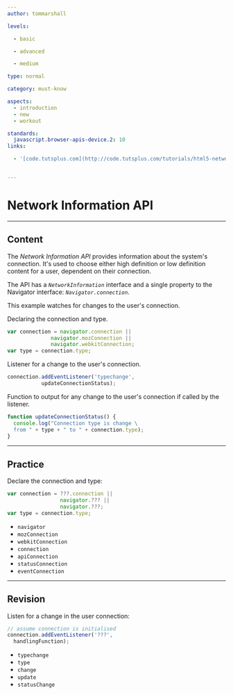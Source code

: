 ```yaml
---
author: tommarshall

levels:

  - basic

  - advanced

  - medium

type: normal

category: must-know

aspects:
  - introduction
  - new
  - workout

standards:
  javascript.browser-apis-device.2: 10
links:

  - '[code.tutsplus.com](http://code.tutsplus.com/tutorials/html5-network-information-api--cms-21598){website}'


---
```


# Network Information API

---
## Content

The *Network Information API* provides information about the system's connection. It's used to choose either high definition or low definition content for a user, dependent on their connection.

The API has a *`NetworkInformation`* interface and a single property to the Navigator interface: *`Navigator.connection`*.

This example watches for changes to the user's connection.

Declaring the connection and type.
```javascript
var connection = navigator.connection ||
              navigator.mozConnection ||
              navigator.webkitConnection;
var type = connection.type;
```
Listener for a change to the user's connection.
```javascript
connection.addEventListener('typechange',
           updateConnectionStatus);
```
Function to output for any change to the user's connection if called by the listener.
```javascript
function updateConnectionStatus() {
  console.log("Connection type is change \
  from " + type + " to " + connection.type);
}
```

---
## Practice

Declare the connection and type:

```javascript
var connection = ???.connection ||
                 navigator.??? ||
                 navigator.???;
var type = connection.type;
```


* `navigator`
* `mozConnection`
* `webkitConnection`
* `connection`
* `apiConnection`
* `statusConnection`
* `eventConnection`

---
## Revision

Listen for a change in the user connection:
```javascript
// assume connection is initialised
connection.addEventListener('???',
  handlingFunction);
```


* `typechange`
* `type`
* `change`
* `update`
* `statusChange`
